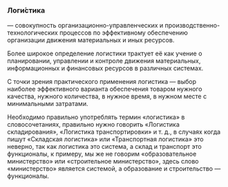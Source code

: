 ### Логи́стика 
— совокупность организационно-управленческих и производственно-технологических процессов по эффективному обеспечению организации движения материальных и иных ресурсов.

Более широкое определение логистики трактует её как учение о планировании, управлении и контроле движения материальных, информационных и финансовых ресурсов в различных системах.

С точки зрения практического применения логистика — выбор наиболее эффективного варианта обеспечения товаром нужного качества, нужного количества, в нужное время, в нужном месте с минимальными затратами.

Необходимо правильно употреблять термин «логистика» в словосочетаниях, правильно нужно говорить «Логистика складирования», «Логистика транспортировки» и т. д., в случаях когда пишут «Складская логистика» или «Транспортная логистика» это неверно, так как логистика это система, а склад и транспорт это функционалы, к примеру, мы же не говорим «образовательное министерство» или «строительное министерство», здесь слово «министерство» является системой, а образование и строительство — функционалы.